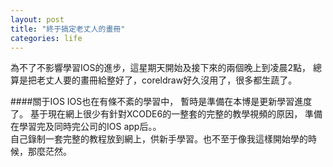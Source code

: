 ```yaml
---
layout: post
title: "終于搞定老丈人的畫冊"
categories: life
---
```


為不了不影響學習IOS的進步，這星期天開始及接下來的兩個晚上到凌晨2點，
總算是把老丈人要的畫冊給整好了，coreldraw好久沒用了，很多都生蔬了。

####關于IOS
IOS也在有條不紊的學習中，
暫時是準備在本博是更新學習進度了。
基于現在網上很少有針對XCODE6的一整套的完整的教學視頻的原因，
準備在學習完及同時完公司的IOS app后。。  
自己錄制一套完整的教程放到網上，供新手學習。也不至于像我這樣開始學的時候，那麼茫然。
